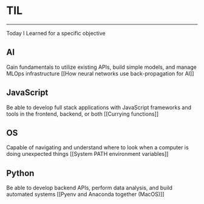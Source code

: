 # TIL
---
Today I Learned
for a specific objective
## AI
Gain fundamentals to utilize existing APIs, build simple models, and manage MLOps infrastructure 
[[How neural networks use back-propagation for AI]]

## JavaScript
Be able to develop full stack applications with JavaScript frameworks and tools in the frontend, backend, or both
[[Currying functions]]

## OS
Capable of navigating and understand where to look when a computer is doing unexpected things
[[System PATH environment variables]]

## Python
Be able to develop backend APIs, perform data analysis, and build automated systems
[[Pyenv and Anaconda together (MacOS)]]